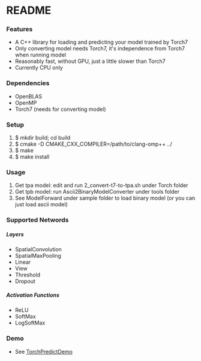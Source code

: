 # README #

### Features ###

* A C++ library for loading and predicting your model trained by Torch7
* Only converting model needs Torch7, it's independence from Torch7 when running model
* Reasonably fast, without GPU, just a little slower than Torch7
* Currently CPU only

### Dependencies ###

* OpenBLAS
* OpenMP
* Torch7 (needs for converting model)

### Setup ###

1. $ mkdir build; cd build
2. $ cmake -D CMAKE_CXX_COMPILER=/path/to/clang-omp++ ../
3. $ make
4. $ make install

### Usage ###

1. Get tpa model: edit and run 2_convert-t7-to-tpa.sh under Torch folder
2. Get tpb model: run Ascii2BinaryModelConverter under tools folder
3. See ModelForward under sample folder to load binary model (or you can just load ascii model)

### Supported Networds ###

##### Layers #####

* SpatialConvolution
* SpatialMaxPooling
* Linear
* View
* Threshold
* Dropout 


##### Activation Functions #####

* ReLU
* SoftMax
* LogSoftMax


### Demo ###

* See [TorchPredictDemo](https://github.com/potterhsu/TorchPredictorDemo)
